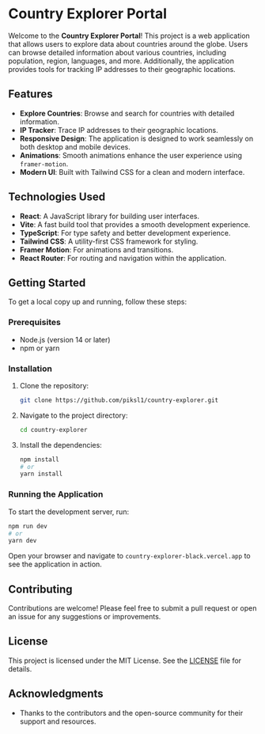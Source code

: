 # Country Explorer Portal

Welcome to the **Country Explorer Portal**! This project is a web application that allows users to explore data about countries around the globe. Users can browse detailed information about various countries, including population, region, languages, and more. Additionally, the application provides tools for tracking IP addresses to their geographic locations.

## Features

- **Explore Countries**: Browse and search for countries with detailed information.
- **IP Tracker**: Trace IP addresses to their geographic locations.
- **Responsive Design**: The application is designed to work seamlessly on both desktop and mobile devices.
- **Animations**: Smooth animations enhance the user experience using `framer-motion`.
- **Modern UI**: Built with Tailwind CSS for a clean and modern interface.

## Technologies Used

- **React**: A JavaScript library for building user interfaces.
- **Vite**: A fast build tool that provides a smooth development experience.
- **TypeScript**: For type safety and better development experience.
- **Tailwind CSS**: A utility-first CSS framework for styling.
- **Framer Motion**: For animations and transitions.
- **React Router**: For routing and navigation within the application.

## Getting Started

To get a local copy up and running, follow these steps:

### Prerequisites

- Node.js (version 14 or later)
- npm or yarn

### Installation

1. Clone the repository:
   ```bash
   git clone https://github.com/piksl1/country-explorer.git
   ```
2. Navigate to the project directory:
   ```bash
   cd country-explorer
   ```
3. Install the dependencies:
   ```bash
   npm install
   # or
   yarn install
   ```

### Running the Application

To start the development server, run:

```bash
npm run dev
# or
yarn dev
```

Open your browser and navigate to `country-explorer-black.vercel.app` to see the application in action.

## Contributing

Contributions are welcome! Please feel free to submit a pull request or open an issue for any suggestions or improvements.

## License

This project is licensed under the MIT License. See the [LICENSE](LICENSE) file for details.

## Acknowledgments

- Thanks to the contributors and the open-source community for their support and resources.
